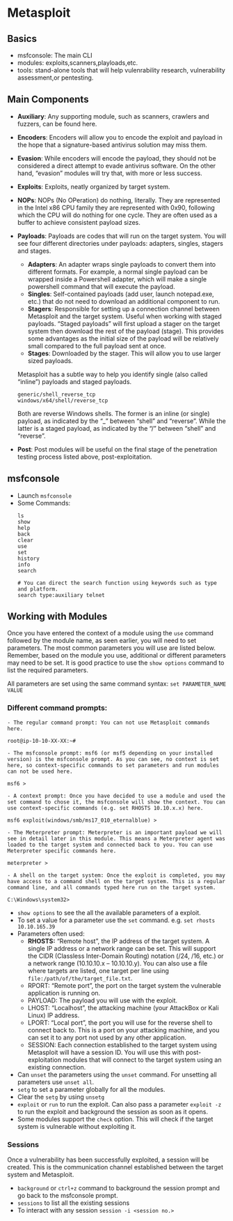 # Metasploit

## Basics
- msfconsole: The main CLI
- modules: exploits,scanners,playloads,etc.
- tools: stand-alone tools that will help vulenrability research, vulnerability assessment,or pentesting.

## Main Components
- **Auxiliary**: Any supporting module, such as scanners, crawlers and fuzzers, can be found here. 
- **Encoders**: Encoders will allow you to encode the exploit and payload in the hope that a signature-based antivirus solution may miss them. 
- **Evasion**: While encoders will encode the payload, they should not be considered a direct attempt to evade antivirus software. On the other hand, “evasion” modules will try that, with more or less success.
- **Exploits**: Exploits, neatly organized by target system.
- **NOPs**: NOPs (No OPeration) do nothing, literally. They are represented in the Intel x86 CPU family they are represented with 0x90, following which the CPU will do nothing for one cycle. They are often used as a buffer to achieve consistent payload sizes.
- **Payloads**: Payloads are codes that will run on the target system. You will see four different directories under payloads: adapters, singles, stagers and stages.
    - **Adapters**: An adapter wraps single payloads to convert them into different formats. For example, a normal single payload can be wrapped inside a Powershell adapter, which will make a single powershell command that will execute the payload.
    - **Singles**: Self-contained payloads (add user, launch notepad.exe, etc.) that do not need to download an additional component to run.
    - **Stagers**: Responsible for setting up a connection channel between Metasploit and the target system. Useful when working with staged payloads. “Staged payloads” will first upload a stager on the target system then download the rest of the payload (stage). This provides some advantages as the initial size of the payload will be relatively small compared to the full payload sent at once.
    - **Stages**: Downloaded by the stager. This will allow you to use larger sized payloads.

    Metasploit has a subtle way to help you identify single (also called “inline”) payloads and staged payloads.
    ```
    generic/shell_reverse_tcp
    windows/x64/shell/reverse_tcp
    ```
    Both are reverse Windows shells. The former is an inline (or single) payload, as indicated by the “_” between “shell” and “reverse”. While the latter is a staged payload, as indicated by the “/” between “shell” and “reverse”.

- **Post**: Post modules will be useful on the final stage of the penetration testing process listed above, post-exploitation.

## msfconsole

- Launch `msfconsole`
- Some Commands:
    ```
    ls
    show
    help
    back
    clear
    use
    set
    history
    info
    search

    # You can direct the search function using keywords such as type and platform. 
    search type:auxiliary telnet
    ```
## Working with Modules

Once you have entered the context of a module using the `use` command followed by the module name, as seen earlier, you will need to set parameters. The most common parameters you will use are listed below. Remember, based on the module you use, additional or different parameters may need to be set. It is good practice to use the `show options` command to list the required parameters.

All parameters are set using the same command syntax:
`set PARAMETER_NAME VALUE`

### Different command prompts:


    - The regular command prompt: You can not use Metasploit commands here.      
    
    root@ip-10-10-XX-XX:~#
     
    - The msfconsole prompt: msf6 (or msf5 depending on your installed version) is the msfconsole prompt. As you can see, no context is set here, so context-specific commands to set parameters and run modules can not be used here.       
    
    msf6 >

    - A context prompt: Once you have decided to use a module and used the set command to chose it, the msfconsole will show the context. You can use context-specific commands (e.g. set RHOSTS 10.10.x.x) here.
  
    msf6 exploit(windows/smb/ms17_010_eternalblue) >

    - The Meterpreter prompt: Meterpreter is an important payload we will see in detail later in this module. This means a Meterpreter agent was loaded to the target system and connected back to you. You can use Meterpreter specific commands here.

    meterpreter >

    - A shell on the target system: Once the exploit is completed, you may have access to a command shell on the target system. This is a regular command line, and all commands typed here run on the target system.
           
    C:\Windows\system32>

        
- `show options` to see the all the available parameters of a exploit.
- To set a value for a parameter use the `set` command. e.g. `set rhosts 10.10.165.39`
- Parameters often used: 
    - **RHOSTS:** “Remote host”, the IP address of the target system. A single IP address or a network range can be set. This will support the CIDR (Classless Inter-Domain Routing) notation (/24, /16, etc.) or a network range (10.10.10.x – 10.10.10.y). You can also use a file where targets are listed, one target per line using `file:/path/of/the/target_file.txt`.
    - RPORT: “Remote port”, the port on the target system the vulnerable application is running on.
    - PAYLOAD: The payload you will use with the exploit.
    - LHOST: “Localhost”, the attacking machine (your AttackBox or Kali Linux) IP address.
    - LPORT: “Local port”, the port you will use for the reverse shell to connect back to. This is a port on your attacking machine, and you can set it to any port not used by any other application.
    - SESSION: Each connection established to the target system using Metasploit will have a session ID. You will use this with post-exploitation modules that will connect to the target system using an existing connection.
- Can `unset` the parameters using the `unset` command. For unsetting all parameters use `unset all`.
- `setg` to set a parameter globally for all the modules.
- Clear the `setg` by using `unsetg`
- `exploit` or `run` to run the exploit. Can also pass a parameter `exploit -z` to run the exploit and background the session as soon as it opens.
- Some modules support the `check` option. This will check if the target system is vulnerable without exploiting it.
### Sessions

Once a vulnerability has been successfully exploited, a session will be created. This is the communication channel established between the target system and Metasploit.

- `background` or `ctrl+z` command to background the session prompt and go back to the msfconsole prompt.
- `sessions` to list all the existing sessions
- To interact with any session `session -i <session no.>`
